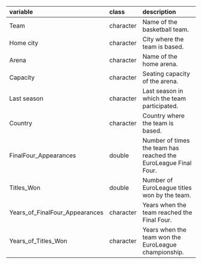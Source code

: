 |variable                       |class     |description                                                                 |
|:------------------------------|:---------|:---------------------------------------------------------------------------|
|Team                           |character |Name of the basketball team.                                                |
|Home city                      |character |City where the team is based.                                               |
|Arena                          |character |Name of the home arena.                                                     |
|Capacity                       |character |Seating capacity of the arena.                                              |
|Last season                    |character |Last season in which the team participated.                                 |
|Country                        |character |Country where the team is based.                                            |
|FinalFour_Appearances          |double    |Number of times the team has reached the EuroLeague Final Four.             |
|Titles_Won                     |double    |Number of EuroLeague titles won by the team.                                |
|Years_of_FinalFour_Appearances |character |Years when the team reached the Final Four.                                 |
|Years_of_Titles_Won            |character |Years when the team won the EuroLeague championship.                        |
